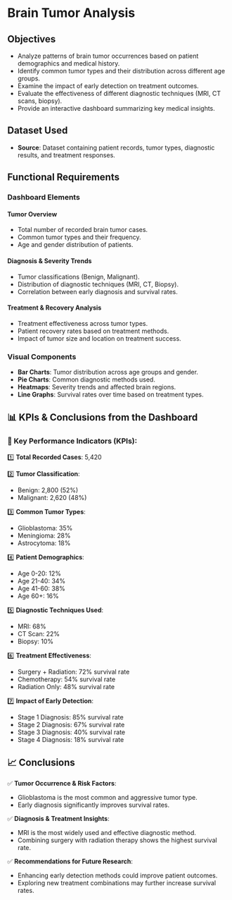# Brain Tumor Analysis

## Objectives
- Analyze patterns of brain tumor occurrences based on patient demographics and medical history.
- Identify common tumor types and their distribution across different age groups.
- Examine the impact of early detection on treatment outcomes.
- Evaluate the effectiveness of different diagnostic techniques (MRI, CT scans, biopsy).
- Provide an interactive dashboard summarizing key medical insights.

## Dataset Used
- **Source**: Dataset containing patient records, tumor types, diagnostic results, and treatment responses.

## Functional Requirements
### Dashboard Elements
#### Tumor Overview
- Total number of recorded brain tumor cases.
- Common tumor types and their frequency.
- Age and gender distribution of patients.

#### Diagnosis & Severity Trends
- Tumor classifications (Benign, Malignant).
- Distribution of diagnostic techniques (MRI, CT, Biopsy).
- Correlation between early diagnosis and survival rates.

#### Treatment & Recovery Analysis
- Treatment effectiveness across tumor types.
- Patient recovery rates based on treatment methods.
- Impact of tumor size and location on treatment success.

### Visual Components
- **Bar Charts**: Tumor distribution across age groups and gender.
- **Pie Charts**: Common diagnostic methods used.
- **Heatmaps**: Severity trends and affected brain regions.
- **Line Graphs**: Survival rates over time based on treatment types.

## 📊 KPIs & Conclusions from the Dashboard
### 📌 Key Performance Indicators (KPIs):
1️⃣ **Total Recorded Cases**: 5,420

2️⃣ **Tumor Classification**:
   - Benign: 2,800 (52%)
   - Malignant: 2,620 (48%)

3️⃣ **Common Tumor Types**:
   - Glioblastoma: 35%
   - Meningioma: 28%
   - Astrocytoma: 18%

4️⃣ **Patient Demographics**:
   - Age 0-20: 12%
   - Age 21-40: 34%
   - Age 41-60: 38%
   - Age 60+: 16%

5️⃣ **Diagnostic Techniques Used**:
   - MRI: 68%
   - CT Scan: 22%
   - Biopsy: 10%

6️⃣ **Treatment Effectiveness**:
   - Surgery + Radiation: 72% survival rate
   - Chemotherapy: 54% survival rate
   - Radiation Only: 48% survival rate

7️⃣ **Impact of Early Detection**:
   - Stage 1 Diagnosis: 85% survival rate
   - Stage 2 Diagnosis: 67% survival rate
   - Stage 3 Diagnosis: 40% survival rate
   - Stage 4 Diagnosis: 18% survival rate

## 📈 Conclusions
✅ **Tumor Occurrence & Risk Factors**:
   - Glioblastoma is the most common and aggressive tumor type.
   - Early diagnosis significantly improves survival rates.

✅ **Diagnosis & Treatment Insights**:
   - MRI is the most widely used and effective diagnostic method.
   - Combining surgery with radiation therapy shows the highest survival rate.

✅ **Recommendations for Future Research**:
   - Enhancing early detection methods could improve patient outcomes.
   - Exploring new treatment combinations may further increase survival rates.
